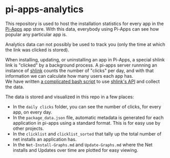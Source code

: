 # pi-apps-analytics

This repository is used to host the installation statistics for every app in the [Pi-Apps](https://github.com/Botspot/pi-apps) app store.
With this data, everybody using Pi-Apps can see how popular any particular app is.

Analytics data can not possibly be used to track you (only the time at which the link was clicked is stored).

When installing, updating, or uninstalling an app in Pi-Apps, a special shlink link is "clicked" by a background process.
A pi-apps server runnning an instance of [shlink](https://shlink.io/) counts the number of "clicks" per day, and with that information we can calculate how many users each app has.  
We have written [a complicated bash script](https://github.com/Botspot/pi-apps-analytics/blob/main/.github/workflows/getclicks.sh) to use [shlink's API](https://api-spec.shlink.io/#/) and collect the data.

The data is stored and visualized in this repo in a few places:
- In the `daily clicks` folder, you can see the number of clicks, for every app, on every day.
- In the `package_data.json` file, automatic metadata is generated for each application in pi-apps using a standard format. This is for easy use by other projects.
- In the `clicklist` and `clicklist_sorted` that tally up the total number of net installs an application has.
- In the `Net-Install-Graphs.md` and `Update-Graphs.md` where the Net installs and Updates over time are plotted for easy viewing.
